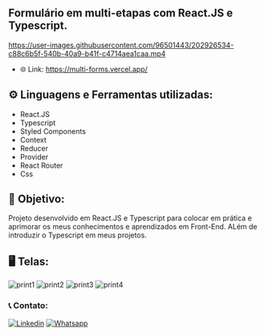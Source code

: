 ## Formulário em multi-etapas com React.JS e Typescript.

https://user-images.githubusercontent.com/96501443/202926534-c88c6b5f-540b-40a9-b41f-c4714aea1caa.mp4

- 🌐 Link: https://multi-forms.vercel.app/

## ⚙️ Linguagens e Ferramentas utilizadas:

- React.JS
- Typescript
- Styled Components
- Context
- Reducer
- Provider
- React Router
- Css

## 🎯 Objetivo:

Projeto desenvolvido em React.JS e Typescript para colocar em prática e aprimorar os meus conhecimentos e aprendizados em Front-End. ALém de introduzir o Typescript em meus projetos.

## 🖥️ Telas:

![print1](https://user-images.githubusercontent.com/96501443/202926133-37bfd141-7118-4bd7-873e-49ca96104449.png)
![print2](https://user-images.githubusercontent.com/96501443/202926137-8604df22-73a2-4ec2-bc5a-0040c9ca355c.png)
![print3](https://user-images.githubusercontent.com/96501443/202926142-8c02ea3e-b618-4c6d-9f85-d6293d0f8fd9.png)
![print4](https://user-images.githubusercontent.com/96501443/202926146-db12ca66-dd50-47b9-870b-cf48d9897cfc.png)

### 📞 Contato:

[![Linkedin](https://img.shields.io/badge/LinkedIn-0077B5?style=for-the-badge&logo=linkedin&logoColor=white)](https://www.linkedin.com/in/danielalmeidadetoledo/)
[![Whatsapp](https://img.shields.io/badge/WhatsApp-25D366?style=for-the-badge&logo=whatsapp&logoColor=white)](https://api.whatsapp.com/send?phone=5515998485252)
